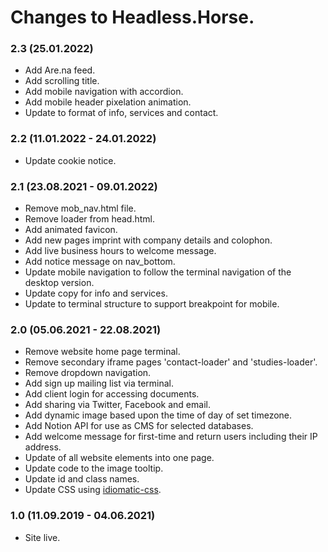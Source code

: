 # Changes to Headless.Horse.

### 2.3 (25.01.2022)
* Add Are.na feed.
* Add scrolling title.
* Add mobile navigation with accordion.
* Add mobile header pixelation animation.
* Update to format of info, services and contact.


### 2.2 (11.01.2022 - 24.01.2022)
* Update cookie notice.

### 2.1 (23.08.2021 - 09.01.2022)
* Remove mob_nav.html file.
* Remove loader from head.html.
* Add animated favicon.
* Add new pages imprint with company details and colophon.
* Add live business hours to welcome message.
* Add notice message on nav_bottom.
* Update mobile navigation to follow the terminal navigation of the desktop version.
* Update copy for info and services.
* Update to terminal structure to support breakpoint for mobile.

### 2.0 (05.06.2021 - 22.08.2021)
* Remove website home page terminal.
* Remove secondary iframe pages 'contact-loader' and 'studies-loader'.
* Remove dropdown navigation.
* Add sign up mailing list via terminal.
* Add client login for accessing documents.
* Add sharing via Twitter, Facebook and email.
* Add dynamic image based upon the time of day of set timezone.
* Add Notion API for use as CMS for selected databases.
* Add welcome message for first-time and return users including their IP address.
* Update of all website elements into one page.
* Update code to the image tooltip.
* Update id and class names.
* Update CSS using [idiomatic-css](https://github.com/necolas/idiomatic-css).

### 1.0 (11.09.2019 - 04.06.2021)
* Site live.
